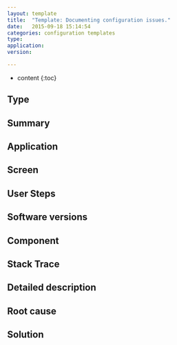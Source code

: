 ```yaml
---
layout: template
title:  "Template: Documenting configuration issues."
date:   2015-09-18 15:14:54
categories: configuration templates
type:
application:
version:

---
```

* content
{:toc}


## Type

## Summary

## Application

## Screen

## User Steps

## Software versions

## Component

## Stack Trace

## Detailed description

## Root cause

## Solution
